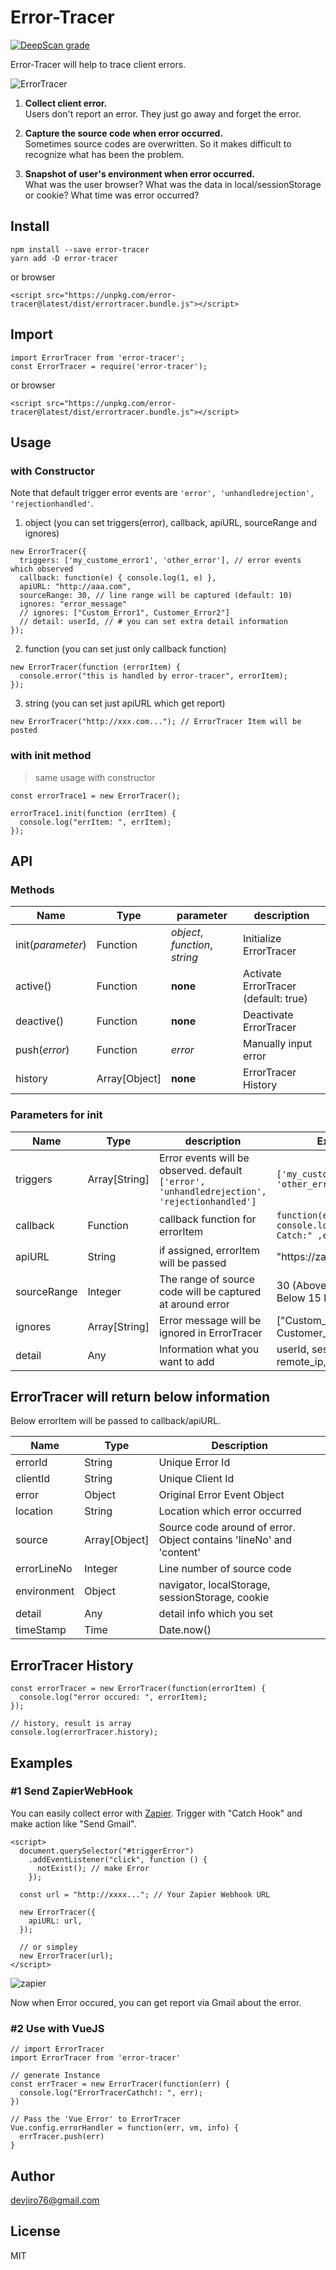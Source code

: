 # Error-Tracer
[![DeepScan grade](https://deepscan.io/api/projects/2684/branches/18686/badge/grade.svg)](https://deepscan.io/dashboard#view=project&pid=2684&bid=18686)

Error-Tracer will help to trace client errors.

![ErrorTracer](https://user-images.githubusercontent.com/25057349/41692482-88432d6c-753b-11e8-9493-07a22aa3c6d6.png)

1. **Collect client error.**  
Users don't report an error. They just go away and forget the error.

2. **Capture the source code when error occurred.**  
Sometimes source codes are overwritten. So it makes difficult to recognize what has been the problem.

3. **Snapshot of user's environment when error occurred.**  
What was the user browser?
What was the data in local/sessionStorage or cookie?
What time was error occurred?


## Install
```
npm install --save error-tracer
yarn add -D error-tracer
```
or browser
```
<script src="https://unpkg.com/error-tracer@latest/dist/errortracer.bundle.js"></script>
```


## Import
```
import ErrorTracer from 'error-tracer';
const ErrorTracer = require('error-tracer');
```
or browser
```
<script src="https://unpkg.com/error-tracer@latest/dist/errortracer.bundle.js"></script>
```

## Usage
### with Constructor
Note that default trigger error events are `'error', 'unhandledrejection', 'rejectionhandled'`.

1. object (you can set triggers(error), callback, apiURL, sourceRange and ignores)
```
new ErrorTracer({
  triggers: ['my_custome_error1', 'other_error'], // error events which observed
  callback: function(e) { console.log(1, e) },
  apiURL: "http://aaa.com",
  sourceRange: 30, // line range will be captured (default: 10)
  ignores: "error_message"
  // ignores: ["Custom_Error1", Customer_Error2"]
  // detail: userId, // # you can set extra detail information
});
```
2. function (you can set just only callback function)
```
new ErrorTracer(function (errorItem) {
  console.error("this is handled by error-tracer", errorItem);
});
```
3. string (you can set just apiURL which get report)
```
new ErrorTracer("http://xxx.com..."); // ErrorTracer Item will be posted
```

### with init method
> same usage with constructor
```
const errorTrace1 = new ErrorTracer();

errorTrace1.init(function (errItem) {
  console.log("errItem: ", errItem);
});
```

## API
### Methods
| Name              | Type          | parameter                            | description                          |
|-------------------|---------------|--------------------------------------|--------------------------------------|
| init(_parameter_) | Function      | _object_, _function_, _string_       | Initialize ErrorTracer               |
| active()          | Function      | __none__                             | Activate ErrorTracer (default: true) |
| deactive()        | Function      | __none__                             | Deactivate ErrorTracer               |
| push(_error_)     | Function      | _error_                              | Manually input error                 |
| history           | Array[Object] | __none__                             | ErrorTracer History                  |

### Parameters for init
| Name        | Type          | description                                                | Example                                                   |
|-------------|---------------|------------------------------------------------------------|-----------------------------------------------------------|
| triggers     | Array[String] | Error events will be observed. default `['error', 'unhandledrejection', 'rejectionhandled']` | `['my_custome_error1', 'other_error']`       |
| callback    | Function      | callback function for errorItem                            | `function(e) { console.log("ErrorTracer Catch:" ,e); }`   |
| apiURL      | String        | if assigned, errorItem will be passed                      | "https://zapier..."                                       |
| sourceRange | Integer       | The range of source code will be captured at around error  | 30 (Above 15 lines and Below 15 lines)                    |
| ignores     | Array[String] | Error message will be ignored in ErrorTracer               | ["Custom_Error1", Customer_Error2"]                       |
| detail      | Any           | Information what you want to add                           | userId, sessionId, remote_ip,... whatever                 |


## ErrorTracer will return below information
Below errorItem will be passed to callback/apiURL.

| Name        | Type          | Description                                                         |
|-------------|---------------|---------------------------------------------------------------------|
| errorId     | String        | Unique Error Id                                                     |
| clientId    | String        | Unique Client Id                                                    |
| error       | Object        | Original Error Event Object                                         |
| location    | String        | Location which error occurred                                       |
| source      | Array[Object] | Source code around of error. Object contains 'lineNo' and 'content' |
| errorLineNo | Integer       | Line number of source code                                          |
| environment | Object        | navigator, localStorage, sessionStorage, cookie                     |
| detail      | Any           | detail info which you set                                            |
| timeStamp   | Time          | Date.now()                                                          |

## ErrorTracer History
```
const errorTracer = new ErrorTracer(function(errorItem) {
  console.log("error occured: ", errorItem);
});

// history, result is array
console.log(errorTracer.history);
```

## Examples
### #1 Send ZapierWebHook
You can easily collect error with [Zapier](https://zapier.com).
Trigger with "Catch Hook" and make action like "Send Gmail".
```
<script>
  document.querySelector("#triggerError")
    .addEventListener("click", function () {
      notExist(); // make Error
    });

  const url = "http://xxxx..."; // Your Zapier Webhook URL

  new ErrorTracer({
    apiURL: url,
  });

  // or simpley
  new ErrorTracer(url);
</script>
```
![zapier](https://user-images.githubusercontent.com/25057349/41698810-5814cc52-755b-11e8-8226-b1787d7b9f69.png)

Now when Error occured, you can get report via Gmail about the error.

### #2 Use with VueJS

```
// import ErrorTracer
import ErrorTracer from 'error-tracer'

// generate Instance
const errTracer = new ErrorTracer(function(err) {
  console.log("ErrorTracerCathch!: ", err);
})

// Pass the 'Vue Error' to ErrorTracer
Vue.config.errorHandler = function(err, vm, info) {
  errTracer.push(err)
}
```

## Author
devjiro76@gmail.com



## License
MIT
